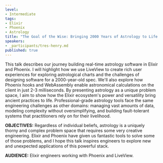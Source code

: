 ```yaml
---
level:
- Intermediate
tags:
- Elixir
- Phoenix
- Astrology
title: "The Goal of the Wise: Bringing 2000 Years of Astrology to Life with Elixir and Phoenix"
speakers:
- _participants/tres-henry.md
published: true
---
```

This talk describes our journey building real-time astrology software in Elixir and Phoenix. I will highlight how we use LiveView to create rich user experiences for exploring astrological charts and the challenges of designing software for a 2000-year-old spec. We'll also explore how Phoenix hooks and WebAssembly enable astronomical calculations on the client in just 2-3 milliseconds. By presenting astrology as a unique problem space, I aim to show how the Elixir ecosystem's power and versatility bring ancient practices to life. Professional-grade astrology tools face the same engineering challenges as other domains: managing vast amounts of data, modeling complexity without oversimplifying, and building fault-tolerant systems that practitioners rely on for their livelihood.

**OBJECTIVES:**
Regardless of individual beliefs, astrology is a uniquely thorny and complex problem space that requires some very creative engineering. Elixir and Phoenix have given us fantastic tools to solve some of those problems, and I hope this talk inspires engineers to explore new and unexpected applications of this powerful stack.

**AUDIENCE:**
Elixir engineers working with Phoenix and LiveView.
